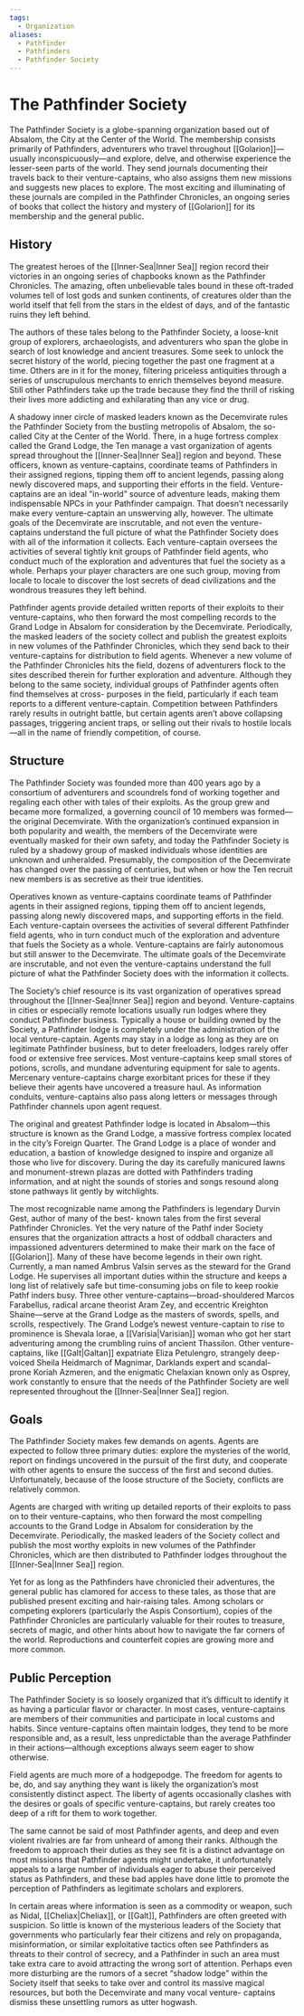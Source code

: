 ```yaml
---
tags:
  - Organization
aliases:
  - Pathfinder
  - Pathfinders
  - Pathfinder Society
---
```

# The Pathfinder Society
The Pathfinder Society is a globe-spanning organization based out of Absalom, the City at the Center of the World. The membership consists primarily of Pathfinders, adventurers who travel throughout [[Golarion]]—usually inconspicuously—and explore, delve, and otherwise experience the lesser-seen parts of the world. They send journals documenting their travels back to their venture-captains, who also assigns them new missions and suggests new places to explore. The most exciting and illuminating of these journals are compiled in the Pathfinder Chronicles, an ongoing series of books that collect the history and mystery of [[Golarion]] for its membership and the general public.
## History
The greatest heroes of the [[Inner-Sea|Inner Sea]] region record their victories in an ongoing series of chapbooks known as the Pathfinder Chronicles. The amazing, often unbelievable tales bound in these oft-traded volumes tell of lost gods and sunken continents, of creatures older than the world itself that fell from the stars in the eldest of days, and of the fantastic ruins they left behind.

The authors of these tales belong to the Pathfinder Society, a loose-knit group of explorers, archaeologists, and adventurers who span the globe in search of lost knowledge and ancient treasures. Some seek to unlock the secret history of the world, piecing together the past one fragment at a time. Others are in it for the money, filtering priceless antiquities through a series of unscrupulous merchants to enrich themselves beyond measure. Still other Pathfinders take up the trade because they find the thrill of risking their lives more addicting and exhilarating than any vice or drug.

A shadowy inner circle of masked leaders known as the Decemvirate rules the Pathfinder Society from the bustling metropolis of Absalom, the so-called City at the Center of the World. There, in a huge fortress complex called the Grand Lodge, the Ten manage a vast organization of agents spread throughout the [[Inner-Sea|Inner Sea]] region and beyond. These officers, known as venture-captains, coordinate teams of Pathfinders in their assigned regions, tipping them off to ancient legends, passing along newly discovered maps, and supporting their efforts in the field. Venture-captains are an ideal “in-world” source of adventure leads, making them indispensable NPCs in your Pathfinder campaign. That doesn’t necessarily make every venture-captain an unswerving ally, however. The ultimate goals of the Decemvirate are inscrutable, and not even the venture- captains understand the full picture of what the Pathfinder Society does with all of the information it collects. Each venture-captain oversees the activities of several tightly knit groups of Pathfinder field agents, who conduct much of the exploration and adventures that fuel the society as a whole. Perhaps your player characters are one such group, moving from locale to locale to discover the lost secrets of dead civilizations and the wondrous treasures they left behind.

Pathfinder agents provide detailed written reports of their exploits to their venture-captains, who then forward the most compelling records to the Grand Lodge in Absalom for consideration by the Decemvirate. Periodically, the masked leaders of the society collect and publish the greatest exploits in new volumes of the Pathfinder Chronicles, which they send back to their venture-captains for distribution to field agents. Whenever a new volume of the Pathfinder Chronicles hits the field, dozens of adventurers flock to the sites described therein for further exploration and adventure. Although they belong to the same society, individual groups of Pathfinder agents often find themselves at cross- purposes in the field, particularly if each team reports to a different venture-captain. Competition between Pathfinders rarely results in outright battle, but certain agents aren’t above collapsing passages, triggering ancient traps, or selling out their rivals to hostile locals—all in the name of friendly competition, of course.

## Structure
The Pathfinder Society was founded more than 400 years ago by a consortium of adventurers and scoundrels fond of working together and regaling each other with tales of their exploits. As the group grew and became more formalized, a governing council of 10 members was formed—the original Decemvirate. With the organization’s continued expansion in both popularity and wealth, the members of the Decemvirate were eventually masked for their own safety, and today the Pathfinder Society is ruled by a shadowy group of masked individuals whose identities are unknown and unheralded. Presumably, the composition of the Decemvirate has changed over the passing of centuries, but when or how the Ten recruit new members is as secretive as their true identities.

Operatives known as venture-captains coordinate teams of Pathfinder agents in their assigned regions, tipping them off to ancient legends, passing along newly discovered maps, and supporting efforts in the field. Each venture-captain oversees the activities of several different Pathfinder field agents, who in turn conduct much of the exploration and adventure that fuels the Society as a whole. Venture-captains are fairly autonomous but still answer to the Decemvirate. The ultimate goals of the Decemvirate are inscrutable, and not even the venture-captains understand the full picture of what the Pathfinder Society does with the information it collects.

The Society’s chief resource is its vast organization of operatives spread throughout the [[Inner-Sea|Inner Sea]] region and beyond. Venture-captains in cities or especially remote locations usually run lodges where they conduct Pathfinder business. Typically a house or building owned by the Society, a Pathfinder lodge is completely under the administration of the local venture-captain. Agents may stay in a lodge as long as they are on legitimate Pathfinder business, but to deter freeloaders, lodges rarely offer food or extensive free services. Most venture-captains keep small stores of potions, scrolls, and mundane adventuring equipment for sale to agents. Mercenary venture-captains charge exorbitant prices for these if they believe their agents have uncovered a treasure haul. As information conduits, venture-captains also pass along letters or messages through Pathfinder channels upon agent request.

The original and greatest Pathfinder lodge is located in Absalom—this structure is known as the Grand Lodge, a massive fortress complex located in the city’s Foreign Quarter. The Grand Lodge is a place of wonder and education, a bastion of knowledge designed to inspire and organize all those who live for discovery. During the day its carefully manicured lawns and monument-strewn plazas are dotted with Pathfinders trading information, and at night the sounds of stories and songs resound along stone pathways lit gently by witchlights.

The most recognizable name among the Pathfinders is legendary Durvin Gest, author of many of the best- known tales from the first several Pathfinder Chronicles. Yet the very nature of the Pathf inder Society ensures that the organization attracts a host of oddball characters and impassioned adventurers determined to make their mark on the face of [[Golarion]]. Many of these have become legends in their own right. Currently, a man named Ambrus Valsin serves as the steward for the Grand Lodge. He supervises all important duties within the structure and keeps a long list of relatively safe but time-consuming jobs on file to keep rookie Pathf inders busy. Three other venture-captains—broad-shouldered Marcos Farabellus, radical arcane theorist Aram Zey, and eccentric Kreighton Shaine—serve at the Grand Lodge as the masters of swords, spells, and scrolls, respectively. The Grand Lodge’s newest venture-captain to rise to prominence is Shevala Iorae, a [[Varisia|Varisian]] woman who got her start adventuring among the crumbling ruins of ancient Thassilon. Other venture-captains, like [[Galt|Galtan]] expatriate Eliza Petulengro, strangely deep-voiced Sheila Heidmarch of Magnimar, Darklands expert and scandal- prone Koriah Azmeren, and the enigmatic Chelaxian known only as Osprey, work constantly to ensure that the needs of the Pathfinder Society are well represented throughout the [[Inner-Sea|Inner Sea]] region.

## Goals
The Pathfinder Society makes few demands on agents. Agents are expected to follow three primary duties: explore the mysteries of the world, report on findings uncovered in the pursuit of the first duty, and cooperate with other agents to ensure the success of the first and second duties. Unfortunately, because of the loose structure of the Society, conflicts are relatively common.

Agents are charged with writing up detailed reports of their exploits to pass on to their venture-captains, who then forward the most compelling accounts to the Grand Lodge in Absalom for consideration by the Decemvirate. Periodically, the masked leaders of the Society collect and publish the most worthy exploits in new volumes of the Pathfinder Chronicles, which are then distributed to Pathfinder lodges throughout the [[Inner-Sea|Inner Sea]] region.

Yet for as long as the Pathfinders have chronicled their adventures, the general public has clamored for access to these tales, as those that are published present exciting and hair-raising tales. Among scholars or competing explorers (particularly the Aspis Consortium), copies of the Pathfinder Chronicles are particularly valuable for their routes to treasure, secrets of magic, and other hints about how to navigate the far corners of the world. Reproductions and counterfeit copies are growing more and more common.

## Public Perception
The Pathfinder Society is so loosely organized that it’s difficult to identify it as having a particular flavor or character. In most cases, venture-captains are members of their communities and participate in local customs and habits. Since venture-captains often maintain lodges, they tend to be more responsible and, as a result, less unpredictable than the average Pathfinder in their actions—although exceptions always seem eager to show otherwise.

Field agents are much more of a hodgepodge. The freedom for agents to be, do, and say anything they want is likely the organization’s most consistently distinct aspect. The liberty of agents occasionally clashes with the desires or goals of specific venture-captains, but rarely creates too deep of a rift for them to work together.

The same cannot be said of most Pathfinder agents, and deep and even violent rivalries are far from unheard of among their ranks. Although the freedom to approach their duties as they see fit is a distinct advantage on most missions that Pathfinder agents might undertake, it unfortunately appeals to a large number of individuals eager to abuse their perceived status as Pathfinders, and these bad apples have done little to promote the perception of Pathfinders as legitimate scholars and explorers.

In certain areas where information is seen as a commodity or weapon, such as Nidal, [[Cheliax|Cheliax]], or [[Galt]], Pathfinders are often greeted with suspicion. So little is known of the mysterious leaders of the Society that governments who particularly fear their citizens and rely on propaganda, misinformation, or similar exploitative tactics often see Pathfinders as threats to their control of secrecy, and a Pathfinder in such an area must take extra care to avoid attracting the wrong sort of attention. Perhaps even more disturbing are the rumors of a secret “shadow lodge” within the Society itself that seeks to take over and control its massive magical resources, but both the Decemvirate and many vocal venture- captains dismiss these unsettling rumors as utter hogwash. 